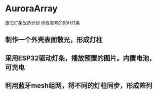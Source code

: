 # AuroraArray
废旧灯条改造计划
抢救废弃的60H灯条
## 制作一个外壳表面散光，形成灯柱

## 采用ESP32驱动灯条，播放预置的图片。内置电池，可充电

## 利用蓝牙mesh组网，将不同的灯柱同步，形成阵列
